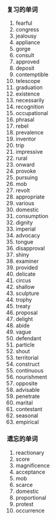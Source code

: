 ### 复习的单词

1. fearful
2. congress
3. jealousy
4. appliance
5. gorge
6. consult
7. approved
8. deposit
9. contemptible
10. telescope
11. graduation
12. existence
13. necessarily
14. recognition
15. occupational
16. phrasal
17. rebel
18. prevalence
19. inventor
20. trip
21. impressive
22. rural
23. onward
24. provoke
25. pursuing
26. mob
27. revolt
28. appropriate
29. various
30. domestic
31. consumption
32. dignity
33. imperial
34. advocacy
35. tongue
36. disapproval
37. shiny
38. examiner
39. provided
40. delicate
41. circus
42. shallow
43. sculpture
44. trophy
45. treaty
46. proposal
47. delight
48. abide
49. vague
50. defendant
51. particle
52. shout
53. territorial
54. construct
55. continuous
56. nourishment
57. opposite
58. advisable
59. penetrate
60. marital
61. contestant
62. seasonal
63. empirical





### 遗忘的单词

1. reactionary
2. score
3. magnificence
4. acceptance
5. mob
6. scarce
7. domestic
8. proportional
9. protest
10. occurrence